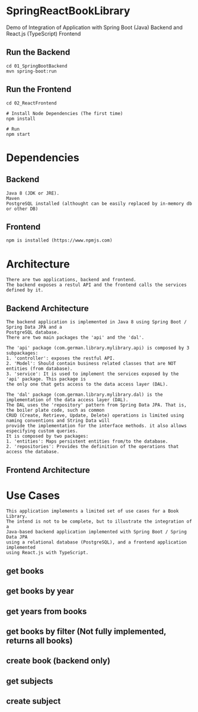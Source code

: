 # SpringReactBookLibrary
Demo of Integration of Application with Spring Boot (Java) Backend and React.js (TypeScript) Frontend 

## Run the Backend
	cd 01_SpringBootBackend
	mvn spring-boot:run

## Run the Frontend

	cd 02_ReactFrontend

	# Install Node Dependencies (The first time)
	npm install

	# Run
	npm start

# Dependencies

## Backend
	Java 8 (JDK or JRE).
	Maven
	PostgreSQL installed (althought can be easily replaced by in-memory db or other DB)

## Frontend
	npm is installed (https://www.npmjs.com)
	
# Architecture
	There are two applications, backend and frontend. 
	The backend exposes a restul API and the frontend calls the services defined by it.
	
## Backend Architecture
	The backend application is implemented in Java 8 using Spring Boot / Spring Data JPA and a 
	PostgreSQL database.
	There are two main packages the 'api' and the 'dal'.
	
	The 'api' package (com.german.library.mylibrary.api) is composed by 3 subpackages:
	1. 'controller': exposes the restful API.
	2. 'Model': Should contain business related classes that are NOT entities (from database). 
	3. 'service': It is used to implement the services exposed by the 'api' package. This package is 
	the only one that gets access to the data access layer (DAL).
	
	The 'dal' package (com.german.library.mylibrary.dal) is the implementation of the data access layer (DAL).
	The DAL uses the 'repository' pattern from Spring Data JPA. That is, the boiler plate code, such as common 
	CRUD (Create, Retrieve, Update, Delete) operations is limited using naming conventions and String Data will 
	provide the implementation for the interface methods. it also allows especifying custom queries.
	It is composed by two packages:
	1. 'entities': Maps persistent entities from/to the database.
	2. 'repositories': Provides the definition of the operations that access the database.

## Frontend Architecture

	
# Use Cases
	This application implements a limited set of use cases for a Book Library. 
	The intend is not to be complete, but to illustrate the integration of a 
	Java-based backend application implemented with Spring Boot / Spring Data JPA 
	using a relational database (PostgreSQL), and a frontend application implemented 
	using React.js with TypeScript.
	
## get books
## get books by year
## get years from books
## get books by filter (Not fully implemented, returns all books)
## create book (backend only) 
## get subjects
## create subject
